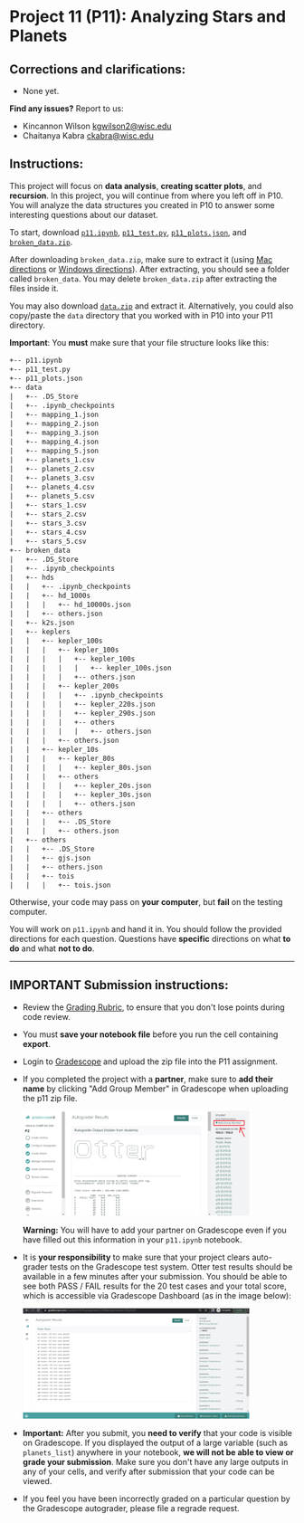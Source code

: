 # Project 11 (P11): Analyzing Stars and Planets


## Corrections and clarifications:

* None yet.

**Find any issues?** Report to us:

- Kincannon Wilson <kgwilson2@wisc.edu>
- Chaitanya Kabra <ckabra@wisc.edu>


## Instructions:

This project will focus on **data analysis**, **creating scatter plots**, and **recursion**. In this project, you will continue from where you left off in P10. You will analyze the data structures you created in P10 to answer some interesting questions about our dataset.

To start, download [`p11.ipynb`](https://git.doit.wisc.edu/cdis/cs/courses/cs220/cs220-s23-projects/-/tree/main/p11/p11.ipynb), [`p11_test.py`](https://git.doit.wisc.edu/cdis/cs/courses/cs220/cs220-s23-projects/-/tree/main/p11/p11_test.py), [`p11_plots.json`](https://git.doit.wisc.edu/cdis/cs/courses/cs220/cs220-s23-projects/-/tree/main/p11/p11_plots.json), and [`broken_data.zip`](https://git.doit.wisc.edu/cdis/cs/courses/cs220/cs220-s23-projects/-/tree/main/p11/broken_data.zip).

After downloading `broken_data.zip`, make sure to extract it (using [Mac directions](http://osxdaily.com/2017/11/05/how-open-zip-file-mac/) or [Windows directions](https://support.microsoft.com/en-us/help/4028088/windows-zip-and-unzip-files)). After extracting, you should see a folder called `broken_data`. You may delete `broken_data.zip` after extracting the files inside it.

You may also download [`data.zip`](https://git.doit.wisc.edu/cdis/cs/courses/cs220/cs220-s23-projects/-/tree/main/p11/data.zip) and extract it. Alternatively, you could also copy/paste the `data` directory that you worked with in P10 into your P11 directory.

**Important**: You **must** make sure that your file structure looks like this:

```
+-- p11.ipynb
+-- p11_test.py
+-- p11_plots.json
+-- data
|   +-- .DS_Store
|   +-- .ipynb_checkpoints
|   +-- mapping_1.json
|   +-- mapping_2.json
|   +-- mapping_3.json
|   +-- mapping_4.json
|   +-- mapping_5.json
|   +-- planets_1.csv
|   +-- planets_2.csv
|   +-- planets_3.csv
|   +-- planets_4.csv
|   +-- planets_5.csv
|   +-- stars_1.csv
|   +-- stars_2.csv
|   +-- stars_3.csv
|   +-- stars_4.csv
|   +-- stars_5.csv
+-- broken_data
|   +-- .DS_Store
|   +-- .ipynb_checkpoints
|   +-- hds
|   |   +-- .ipynb_checkpoints
|   |   +-- hd_1000s
|   |   |   +-- hd_10000s.json
|   |   +-- others.json
|   +-- k2s.json
|   +-- keplers
|   |   +-- kepler_100s
|   |   |   +-- kepler_100s
|   |   |   |   +-- kepler_100s
|   |   |   |   |   +-- kepler_100s.json
|   |   |   |   +-- others.json
|   |   |   +-- kepler_200s
|   |   |   |   +-- .ipynb_checkpoints
|   |   |   |   +-- kepler_220s.json
|   |   |   |   +-- kepler_290s.json
|   |   |   |   +-- others
|   |   |   |   |   +-- others.json
|   |   |   +-- others.json
|   |   +-- kepler_10s
|   |   |   +-- kepler_80s
|   |   |   |   +-- kepler_80s.json
|   |   |   +-- others
|   |   |   |   +-- kepler_20s.json
|   |   |   |   +-- kepler_30s.json
|   |   |   |   +-- others.json
|   |   +-- others
|   |   |   +-- .DS_Store
|   |   |   +-- others.json
|   +-- others
|   |   +-- .DS_Store
|   |   +-- gjs.json
|   |   +-- others.json
|   |   +-- tois
|   |   |   +-- tois.json
```

Otherwise, your code may pass on **your computer**, but **fail** on the testing computer.

You will work on `p11.ipynb` and hand it in. You should follow the provided directions for each question. Questions have **specific** directions on what **to do** and what **not to do**.

------------------------------

## IMPORTANT Submission instructions:
- Review the [Grading Rubric](https://git.doit.wisc.edu/cdis/cs/courses/cs220/cs220-s23-projects/-/tree/main/p11/rubric.md), to ensure that you don't lose points during code review.
- You must **save your notebook file** before you run the cell containing **export**.
- Login to [Gradescope](https://www.gradescope.com/) and upload the zip file into the P11 assignment.
- If you completed the project with a **partner**, make sure to **add their name** by clicking "Add Group Member"
in Gradescope when uploading the p11 zip file.

   <img src="images/add_group_member.png" width="400">

   **Warning:** You will have to add your partner on Gradescope even if you have filled out this information in your `p11.ipynb` notebook.

- It is **your responsibility** to make sure that your project clears auto-grader tests on the Gradescope test system. Otter test results should be available in a few minutes after your submission. You should be able to see both PASS / FAIL results for the 20 test cases and your total score, which is accessible via Gradescope Dashboard (as in the image below):

    <img src="images/gradescope.png" width="400">
- **Important:** After you submit, you **need to verify** that your code is visible on Gradescope. If you displayed the output of a large variable (such as `planets_list`) anywhere in your notebook, **we will not be able to view or grade your submission**. Make sure you don't have any large outputs in any of your cells, and verify after submission that your code can be viewed.
- If you feel you have been incorrectly graded on a particular question by the Gradescope autograder, please file a regrade request.
